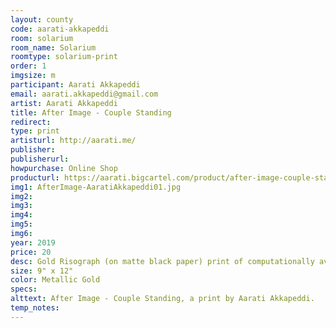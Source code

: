 ```yaml
---
layout: county 
code: aarati-akkapeddi
room: solarium
room_name: Solarium
roomtype: solarium-print
order: 1
imgsize: m
participant: Aarati Akkapeddi
email: aarati.akkapeddi@gmail.com
artist: Aarati Akkapeddi
title: After Image - Couple Standing
redirect: 
type: print
artisturl: http://aarati.me/
publisher: 
publisherurl: 
howpurchase: Online Shop
producturl: https://aarati.bigcartel.com/product/after-image-couple-standing
img1: AfterImage-AaratiAkkapeddi01.jpg
img2: 
img3: 
img4: 
img5: 
img6: 
year: 2019
price: 20
desc: Gold Risograph (on matte black paper) print of computationally averaged similar photos from the Studies in Tamil Studio Archives and Society, an archive of Tamilian studio photography taken between the 1880's and 1980's. link to the archive -  <a href="https://stars.hypotheses.org/" target="_blank">https://stars.hypotheses.org/</a>
size: 9" x 12"
color: Metallic Gold
specs: 
alttext: After Image - Couple Standing, a print by Aarati Akkapeddi.
temp_notes: 
---
```


